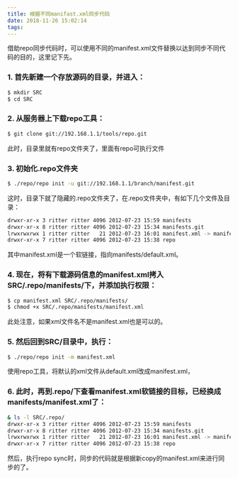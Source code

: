 ```yaml
---
title: 根据不同manifast.xml同步代码
date: 2018-11-26 15:02:14
tags:
---
```


借助repo同步代码时，可以使用不同的manifest.xml文件替换以达到同步不同代码的目的，这里记下先。

### 1. 首先新建一个存放源码的目录，并进入：
``` bash
$ mkdir SRC
$ cd SRC
```

### 2. 从服务器上下载repo工具：

``` bash
$ git clone git://192.168.1.1/tools/repo.git
```

此时，目录里就有repo文件夹了，里面有repo可执行文件

### 3. 初始化.repo文件夹

``` bash
$ ./repo/repo init -u git://192.168.1.1/branch/manifest.git
```

这时，目录下就了隐藏的.repo文件夹了，在.repo文件夹中，有如下几个文件及目录：

``` bash
drwxr-xr-x 3 ritter ritter 4096 2012-07-23 15:59 manifests
drwxr-xr-x 8 ritter ritter 4096 2012-07-23 15:34 manifests.git
lrwxrwxrwx 1 ritter ritter   21 2012-07-23 16:01 manifest.xml -> manifests/default.xml
drwxr-xr-x 7 ritter ritter 4096 2012-07-23 15:38 repo
```

其中manifest.xml是一个软链接，指向manifests/default.xml。

### 4. 现在，将有下载源码信息的manifest.xml拷入SRC/.repo/manifests/下，并添加执行权限：

``` bash
$ cp manifest.xml SRC/.repo/manifests/ 
$ chmod +x SRC/.repo/manifests/manifest.xml
```

此处注意，如果xml文件名不是manifest.xml也是可以的。

### 5. 然后回到SRC/目录中，执行：

``` bash
$ ./repo/repo init -m manifest.xml
```

使用repo工具，将默认的xml文件从default.xml改成manifest.xml，

### 6. 此时，再到.repo/下查看manifest.xml软链接的目标，已经换成manifests/manifest.xml了：

``` bash
& ls -l SRC/.repo/
drwxr-xr-x 3 ritter ritter 4096 2012-07-23 15:59 manifests
drwxr-xr-x 8 ritter ritter 4096 2012-07-23 15:34 manifests.git
lrwxrwxrwx 1 ritter ritter   21 2012-07-23 16:01 manifest.xml -> manifests/manifest.xml
drwxr-xr-x 7 ritter ritter 4096 2012-07-23 15:38 repo
```

然后，执行repo sync时，同步的代码就是根据新copy的manifest.xml来进行同步的了。
